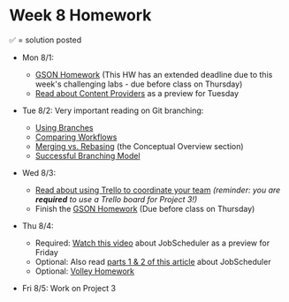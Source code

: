 # Week 8 Homework

&#x2705; = solution posted

- Mon 8/1:
  - [GSON Homework](https://github.com/ga-adi-nyc/GSON-Practice-HW) (This HW has an extended deadline due to this week's challenging labs - due before class on Thursday)
  - [Read about Content Providers](http://www.grokkingandroid.com/android-tutorial-content-provider-basics/) as a preview for Tuesday
       

- Tue 8/2: Very important reading on Git branching:
  - [Using Branches](https://www.atlassian.com/git/tutorials/using-branches)
  - [Comparing Workflows](https://www.atlassian.com/git/tutorials/comparing-workflows)
  - [Merging vs. Rebasing](https://www.atlassian.com/git/tutorials/merging-vs-rebasing) (the Conceptual Overview section)
  - [Successful Branching Model](http://nvie.com/posts/a-successful-git-branching-model/)


- Wed 8/3:
  - [Read about using Trello to coordinate your team](http://buildbettersoftware.com/trello-for-software-development) _(reminder: you are **required** to use a Trello board for Project 3!)_
  - Finish the [GSON Homework](https://github.com/ga-adi-nyc/GSON-Practice-HW) (Due before class on Thursday)


- Thu 8/4:
  - Required: [Watch this video](https://youtu.be/QdINLG5QrJc) about JobScheduler as a preview for Friday
  - Optional: Also read [parts 1 & 2 of this article](http://www.vogella.com/tutorials/AndroidTaskScheduling/article.html) about JobScheduler
  - Optional: [Volley Homework](https://github.com/ga-adi-nyc/Volley-HW)


- Fri 8/5: Work on Project 3
